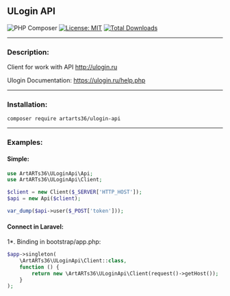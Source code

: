 ## ULogin API

![PHP Composer](https://github.com/ArtARTs36/UloginApi/workflows/Testing/badge.svg?branch=master)
[![License: MIT](https://img.shields.io/badge/License-MIT-yellow.svg)](https://opensource.org/licenses/MIT)
<a href="https://poser.pugx.org/artarts36/ulogin-api/d/total.svg">
    <img src="https://poser.pugx.org/artarts36/ulogin-api/d/total.svg" alt="Total Downloads">
</a>

----

### Description:

Client for work with API http://ulogin.ru

Ulogin Documentation: https://ulogin.ru/help.php

---

### Installation:

`composer require artarts36/ulogin-api`

----

### Examples:

#### Simple:

```php
use ArtARTs36\ULoginApi\Api;
use ArtARTs36\ULoginApi\Client;

$client = new Client($_SERVER['HTTP_HOST']);
$api = new Api($client);

var_dump($api->user($_POST['token']));
```

#### Connect in Laravel:

1*. Binding in bootstrap/app.php:

```php
$app->singleton(
    \ArtARTs36\ULoginApi\Client::class,
    function () {
        return new \ArtARTs36\ULoginApi\Client(request()->getHost());
    }
);
```
